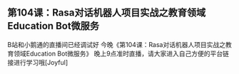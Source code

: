 ## 第104课：Rasa对话机器人项目实战之教育领域Education Bot微服务

B站和小鹅通的直播间已经调试好
今晚《第104课：Rasa对话机器人项目实战之教育领域Education Bot微服务》
晚上9点准时直播，请大家进入自己方便的平台链接进行学习哦[Joyful]
